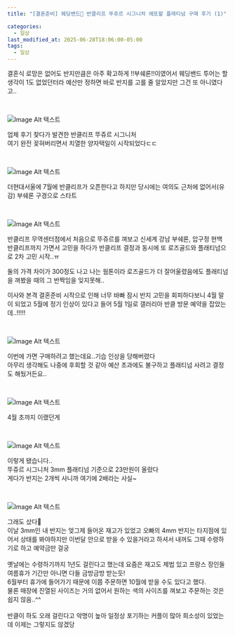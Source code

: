 ```yaml
---
title: "[결혼준비] 웨딩밴드💍 반클리프 뚜쥬르 시그니처 에또왈 플래티넘 구매 후기 (1)"

categories:
  - 일상
last_modified_at: 2025-06-28T18:06:00-05:00
tags:
  - 일상
---
```


결혼식 로망은 없어도 반지만큼은 아주 확고하게 !!부쉐론!!이였어서 웨딩밴드 투어는 할 생각이 1도 없었던터라 예산만 정하면  바로 반지를 고를 줄 알았지만 그건 또 아니였다고..

<br>

![Image Alt 텍스트](/assets/img/review/20250628/24.jpg) <br>

업체 후기 찾다가 발견한 반클리프 뚜쥬르 시그니처 <br>
여기 완전 꽂혀버리면서 치열한 양자택일이 시작되었다ㄷㄷ <br>

<br>

![Image Alt 텍스트](/assets/img/review/20250628/26.JPG) <br>

더현대서울에 7월에 반클리프가 오픈한다고 하지만 당시에는 여의도 근처에 없어서(유감) 부쉐론 구경으로 스타트 <br>

<br>

![Image Alt 텍스트](/assets/img/review/20250628/25.JPG) <br>

반클리프 무역센터점에서 처음으로 뚜쥬르를 껴보고 신세계 강남 부쉐론, 압구정 현백 반클리프까지 가면서 고민을 하다가 반클리프 결정과 동시에 또 로즈골드와 플래티넘으로 2차 고민 시작..ㅠ <br>

둘의 가격 차이가 300정도 나고 나는 웜톤이라 로즈골드가 더 잘어울렸음에도 플래티넘을 껴봤을 때의 그 반짝임을 잊지못해.. <br>

이사와 본격 결혼준비 시작으로 인해 너무 바빠 잠시 반지 고민을 회피하다보니 4월 말이 되었고 5월에 정기 인상이 있다고 들어 5월 1일로 갤러리아 반클 방문 예약을 잡았는데..!!!!! <br>

<br>

![Image Alt 텍스트](/assets/img/review/20250628/21.JPG) <br>

이번에 가면 구매하려고 했는데요..기습 인상을 당해버렸다 <br>
아무리 생각해도 나중에 후회할 것 같아 예산 초과에도 불구하고 플래티넘 사려고 결정도 해뒀거든요.. <br>

<br>

![Image Alt 텍스트](/assets/img/review/20250628/22.JPG) <br>

4월 초까지 이랬던게 <br>

<br>

![Image Alt 텍스트](/assets/img/review/20250628/23.JPG) <br>

이렇게 됐습니다.. <br>
뚜쥬르 시그니처 3mm 플래티넘 기준으로 23만원이 올랐다 <br>
게다가 반지는 2개씩 사니까 여기에 2배라는 사실~ <br>

<br>

![Image Alt 텍스트](/assets/img/review/20250628/1.JPG) <br>

그래도 샀다🥹 <br>
이날 3mm인 내 반지는 엊그제 들어온 재고가 있었고 오빠의 4mm 반지는 타지점에 있어서 상태를 봐야하지만 이번달 안으로 받을 수 있을거라고 하셔서 내꺼도 그때 수령하기로 하고 예약금만 걸궁 <br>
<br>
옛날에는 수령하기까지 1년도 걸린다고 했는데 요즘은 재고도 제법 있고 프랑스 장인들 여름휴가 기간만 아니면 다들 금방금방 받는듯! <br>
6월부터 휴가에 들어가기 때문에 이쯤 주문하면 10월에 받을 수도 있다고 했다. <br>
물론 매장에 진열된 사이즈는 거의 없어서 원하는 색의 사이즈를 껴보고 주문하는 것은 쉽지 않음..^^ <br>
<br>
반클이 하도 오래 걸린다고 악명이 높아 일정상 포기하는 커플이 많아 희소성이 있었는데 이제는 그렇지도 않겠당 <br>

